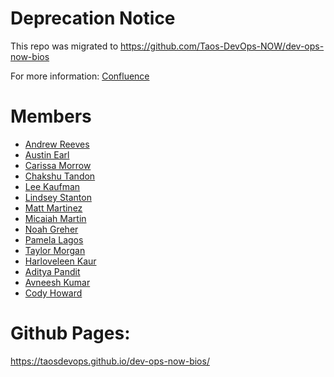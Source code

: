 # Deprecation Notice

This repo was migrated to https://github.com/Taos-DevOps-NOW/dev-ops-now-bios

For more information: [Confluence](https://taoscloud.atlassian.net/wiki/spaces/DON/pages/2141519875/Github+Org+Migration)

# Members

- [Andrew Reeves](./team-members/areeves-taos.md)
- [Austin Earl](./team-members/aearl0530.md)
- [Carissa Morrow](./team-members/cmorrowTaos.md)
- [Chakshu Tandon](./team-members/ctandon.md)
- [Lee Kaufman](./team-members/lkaufmantaos.md)
- [Lindsey Stanton](./team-members/lstanton-taos.md)
- [Matt Martinez](./team-members/matt-taos.md)
- [Micaiah Martin](./team-members/mmartin-taos.md)
- [Noah Greher](./team-members/ngretao.md)
- [Pamela Lagos](./team-members/plagos-taos.md)
- [Taylor Morgan](./team-members/tmorgan-taos.md)
- [Harloveleen Kaur](./team-members/hkaur.md)
- [Aditya Pandit](./team-members/apandit.md)
- [Avneesh Kumar](./team-members/akumar.md)
- [Cody Howard](./team-members/choward-taos.md)

# Github Pages:
https://taosdevops.github.io/dev-ops-now-bios/
